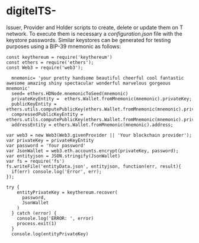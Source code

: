# digitelTS- 

Issuer, Provider and Holder scripts to create, delete or update them on T network.
To execute them is necessary a *configuration.json* file with the keystore passwords. 
Similar keystores can be generated for testing purposes using a BIP-39 mnemonic as follows:
```
const keythereum = require('keythereum')
const ethers = require('ethers');
const Web3 = require('web3');

  mnemonic= 'your pretty handsome beautiful cheerful cool fantastic awesome amazing shiny spectacular wonderful marvelous gorgeous mnemonic'
  seed= ethers.HDNode.mnemonicToSeed(mnemonic)
  privateKeyEntity =  ethers.Wallet.fromMnemonic(mnemonic).privateKey;
  publicKeyEntity = ethers.utils.computePublicKey(ethers.Wallet.fromMnemonic(mnemonic).privateKey);
  compressedPublicKeyEntity = ethers.utils.computePublicKey(ethers.Wallet.fromMnemonic(mnemonic).privateKey,true);
  addressEntity = ethers.Wallet.fromMnemonic(mnemonic).address;

var web3 = new Web3(Web3.givenProvider || 'Your blockchain provider');
var privateKey = privateKeyEntity
var password = 'Your password'
var JsonWallet = web3.eth.accounts.encrypt(privateKey, password);
var entityjson = JSON.stringify(JsonWallet)
var fs = require('fs')
fs.writeFile('entityData.json', entityjson, function(err, result){
  if(err) console.log('Error', err);
});

try {
    entityPrivateKey = keythereum.recover(
      password,
      JsonWallet
    )
  } catch (error) {
    console.log('ERROR: ', error)
    process.exit(1)
  }
  console.log(entityPrivateKey)


```
